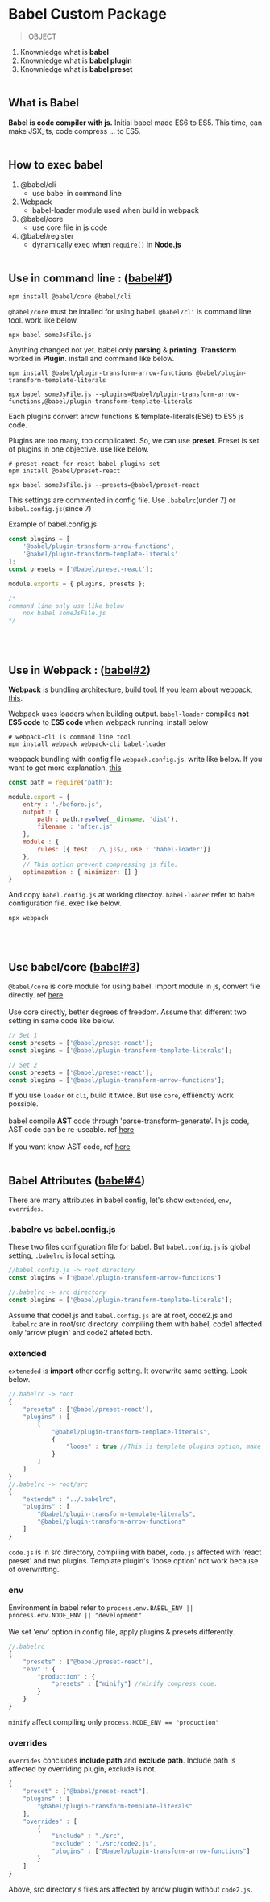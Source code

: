 # Babel Custom Package

> OBJECT

1. Knownledge what is **babel**
2. Knownledge what is **babel plugin**
3. Knownledge what is **babel preset**
</br></br>

## What is Babel
**Babel is code compiler with js.** Initial babel made ES6 to ES5. This time, can make JSX, ts, code compress ... to ES5.
</br></br>

## How to exec babel
1. @babel/cli
	- use babel in command line 
2. Webpack
	- babel-loader module used when build in webpack
3. @babel/core
	- use core file in js code
4. @babel/register
	- dynamically exec when `require()` in **Node.js**
</br></br>

## Use in command line : ([babel#1]())
```shell
npm install @babel/core @babel/cli
```

`@babel/core` must be intalled for using babel. `@babel/cli` is command line tool. work like below.

```shell
npx babel someJsFile.js
```

Anything changed not yet. babel only **parsing** & **printing**. **Transform** worked in **Plugin**. install and command like below.

```shell
npm install @babel/plugin-transform-arrow-functions @babel/plugin-transform-template-literals

npx babel someJsFile.js --plugins=@babel/plugin-transform-arrow-functions,@babel/plugin-transform-template-literals
```

Each plugins convert arrow functions & template-literals(ES6) to ES5 js code.

Plugins are too many, too complicated. So, we can use **preset**. Preset is set of plugins in one objective. use like below.

```shell
# preset-react for react babel plugins set
npm install @babel/preset-react

npx babel someJsFile.js --presets=@babel/preset-react
```

This settings are commented in config file. Use `.babelrc`(under 7) or `babel.config.js`(since 7)

Example of babel.config.js
```javascript
const plugins = [
	'@babel/plugin-transform-arrow-functions',
	'@babel/plugin-transform-template-literals'
];
const presets = ['@babel/preset-react'];

module.exports = { plugins, presets };

/*
command line only use like below
 	npx babel someJsFile.js
*/
```
</br></br>

## Use in Webpack : ([babel#2]())
**Webpack** is bundling architecture, build tool. If you learn about webpack, [this]().

Webpack uses loaders when building output. `babel-loader` compiles **not ES5 code** to **ES5 code** when webpack running. install below

```shell
# webpack-cli is command line tool
npm install webpack webpack-cli babel-loader
```

webpack bundling with config file `webpack.config.js`. write like below. If you want to get more explanation, [this]()

```javascript
const path = require('path');

module.export = {
	entry : './before.js',
	output : {
		path : path.resolve(__dirname, 'dist'),
		filename : 'after.js'
	},
	module : {
		rules: [{ test : /\.js$/, use : 'babel-loader'}]
	},
	// This option prevent compressing js file. 
	optimazation : { minimizer: [] }
}
```

And copy `babel.config.js` at working directoy. `babel-loader` refer to babel configuration file. exec like below.

```shell
npx webpack
```
</br></br>

## Use babel/core ([babel#3]())

`@babel/core` is core module for using babel. Import module in js, convert file directly. ref [here]()</br></br>Use core directly, better degrees of freedom. Assume that different two setting in same code like below.

```javascript
// Set 1
const presets = ['@babel/preset-react'];
const plugins = ['@babel/plugin-transform-template-literals'];

// Set 2
const presets = ['@babel/preset-react'];
const plugins = ['@babel/plugin-transform-arrow-functions'];
```

If you use `loader` or `cli`, build it twice. But use `core`, effiienctly work possible.</br></br>babel compile **AST** code through 'parse-transform-generate'. In js code, AST code can be re-useable. ref [here]()</br></br>If you want know AST code, ref [here](https://en.wikipedia.org/wiki/Abstract_syntax_tree)
</br></br>

## Babel Attributes ([babel#4]())

There are many attributes in babel config, let's show `extended`, `env`, `overrides`.

### .babelrc vs babel.config.js

These two files configuration file for babel. But `babel.config.js` is global setting, `.babelrc` is local setting.

```javascript
//babel.config.js -> root directory
const plugins = ['@babel/plugin-transform-arrow-functions']

//.babelrc -> src directory
const plugins = ['@babel/plugin-transform-template-literals'];
```

Assume that code1.js and `babel.config.js` are at root, code2.js and `.babelrc` are in root/src directory. compiling them with babel, code1 affected only 'arrow plugin' and code2 affeted both.

### extended
`exteneded` is **import** other config setting. It overwrite same setting. Look below.

```javascript
//.babelrc -> root
{
	"presets" : ['@babel/preset-react'],
	"plugins" : [
		[
			"@babel/plugin-transform-template-literals",
			{
				"loose" : true //This is template plugins option, make literal with '+', not concat
			}
		]
	]
}
//.babelrc -> root/src
{
	"extends" : "../.babelrc",
	"plugins" : [		
		"@babel/plugin-transform-template-literals",
		"@babel/plugin-transform-arrow-functions"
	]
}
```

`code.js` is in src directory, compiling with babel, `code.js` affected with 'react preset' and two plugins. Template plugin's 'loose option' not work because of overwritting.

### env

Environment in babel refer to `process.env.BABEL_ENV || process.env.NODE_ENV || "development"`</br></br>We set 'env' option in config file, apply plugins & presets differently.

```javascript
//.babelrc
{
	"presets" : ["@babel/preset-react"],
	"env" : {
		"production" : {
			"presets" : ["minify"] //minify compress code.
		}
	}
}
```
`minify` affect compiling only `process.NODE_ENV == "production"`

### overrides

`overrides` concludes **include path** and **exclude path**. Include path is affected by overriding plugin, exclude is not.

```javascript
{
	"preset" : ["@babel/preset-react"],
	"plugins" : [		
		"@babel/plugin-transform-template-literals"
	],
	"overrides" : [
		{
			"include" : "./src",
			"exclude" : "./src/code2.js",
			"plugins" : ["@babel/plugin-transform-arrow-functions"] 
		}
	]
}
```

Above, src directory's files ars affected by arrow plugin without `code2.js`.


